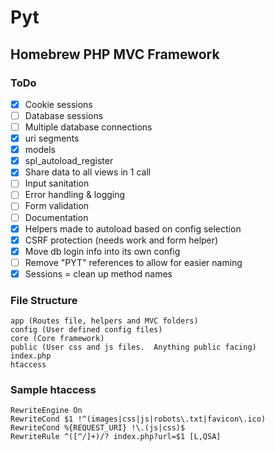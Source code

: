 # Pyt
## Homebrew PHP MVC Framework

### ToDo
- [X] Cookie sessions
- [ ] Database sessions
- [ ] Multiple database connections
- [X] uri segments
- [X] models
- [X] spl_autoload_register
- [X] Share data to all views in 1 call
- [ ] Input sanitation
- [ ] Error handling & logging
- [ ] Form validation
- [ ] Documentation
- [X] Helpers made to autoload based on config selection
- [X] CSRF protection (needs work and form helper)
- [X] Move db login info into its own config
- [ ] Remove "PYT" references to allow for easier naming
- [X] Sessions = clean up method names

### File Structure
```
app (Routes file, helpers and MVC folders)
config (User defined config files)
core (Core framework)
public (User css and js files.  Anything public facing)
index.php
htaccess
```

### Sample htaccess
```
RewriteEngine On 
RewriteCond $1 !^(images|css|js|robots\.txt|favicon\.ico) 
RewriteCond %{REQUEST_URI} !\.(js|css)$
RewriteRule ^([^/]+)/? index.php?url=$1 [L,QSA]
```